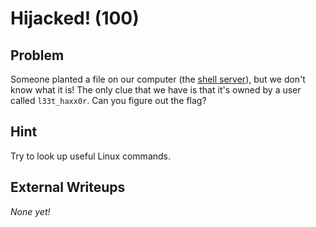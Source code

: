 # Hijacked! (100)

## Problem

Someone planted a file on our computer (the [shell server](https://www.easyctf.com/shell)), but we don't know what it is! The only clue that we have is that it's owned by a user called `l33t_haxx0r`. Can you figure out the flag?

## Hint

Try to look up useful Linux commands.

## External Writeups

*None yet!*
